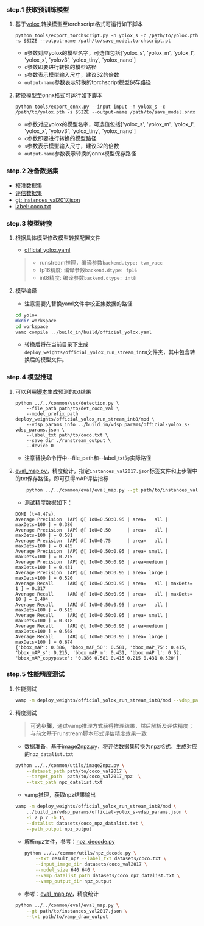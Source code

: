 ### step.1 获取预训练模型
1. 基于[yolox](https://github.com/Megvii-BaseDetection/YOLOX/tree/0.3.0),转换模型至torchscript格式可运行如下脚本
    ```
    python tools/export_torchscript.py -n yolox_s -c /path/to/yolox.pth -s $SIZE --output-name /path/to/save_model.torchscript.pt
    ```
    - `n`参数对应yolox的模型名字，可选值包括['yolox_s', 'yolox_m', 'yolox_l', 'yolox_x', 'yolov3', 'yolox_tiny', 'yolox_nano']
    - `c`参数即要进行转换的模型路径
    - `s`参数表示模型输入尺寸，建议32的倍数
    - `output-name`参数表示转换的torchscript模型保存路径

2. 转换模型至onnx格式可运行如下脚本
    ```
    python tools/export_onnx.py --input input -n yolox_s -c /path/to/yolox.pth -s $SIZE --output-name /path/to/save_model.onnx
    ```
    - `n`参数对应yolox的模型名字，可选值包括['yolox_s', 'yolox_m', 'yolox_l', 'yolox_x', 'yolov3', 'yolox_tiny', 'yolox_nano']
    - `c`参数即要进行转换的模型路径
    - `s`参数表示模型输入尺寸，建议32的倍数
    - `output-name`参数表示转换的onnx模型保存路径

### step.2 准备数据集
- [校准数据集](http://images.cocodataset.org/zips/val2017.zip)
- [评估数据集](http://images.cocodataset.org/zips/val2017.zip)
- [gt: instances_val2017.json](http://images.cocodataset.org/annotations/annotations_trainval2017.zip)
- [label: coco.txt](../../common/label/coco.txt)

### step.3 模型转换
1. 根据具体模型修改模型转换配置文件
    - [official_yolox.yaml](../build_in/build/official_yolox.yaml)
    
    > - runstream推理，编译参数`backend.type: tvm_vacc`
    > - fp16精度: 编译参数`backend.dtype: fp16`
    > - int8精度: 编译参数`backend.dtype: int8`

2. 模型编译    
    - 注意需要先替换yaml文件中校正集数据的路径
    ```bash
    cd yolox
    mkdir workspace
    cd workspace
    vamc compile ../build_in/build/official_yolox.yaml
    ```
    - 转换后将在当前目录下生成`deploy_weights/official_yolox_run_stream_int8`文件夹，其中包含转换后的模型文件。

### step.4 模型推理
1. 可以利用[脚本](../../common/vsx/detection.py)生成预测的txt结果

    ```
    python ../../common/vsx/detection.py \
        --file_path path/to/det_coco_val \
        --model_prefix_path deploy_weights/official_yolox_run_stream_int8/mod \
        --vdsp_params_info ../build_in/vdsp_params/official-yolox_s-vdsp_params.json \
        --label_txt path/to/coco.txt \
        --save_dir ./runstream_output \
        --device 0
    ```
    - 注意替换命令行中--file_path和--label_txt为实际路径

2. [eval_map.py](../../common/eval/eval_map.py)，精度统计，指定`instances_val2017.json`标签文件和上步骤中的txt保存路径，即可获得mAP评估指标
    ```bash
        python ../../common/eval/eval_map.py --gt path/to/instances_val2017.json --txt ./runstream_output
    ```
    - 测试精度数据如下：
    ```
    DONE (t=4.47s).
    Average Precision  (AP) @[ IoU=0.50:0.95 | area=   all | maxDets=100 ] = 0.386
    Average Precision  (AP) @[ IoU=0.50      | area=   all | maxDets=100 ] = 0.581
    Average Precision  (AP) @[ IoU=0.75      | area=   all | maxDets=100 ] = 0.415
    Average Precision  (AP) @[ IoU=0.50:0.95 | area= small | maxDets=100 ] = 0.215
    Average Precision  (AP) @[ IoU=0.50:0.95 | area=medium | maxDets=100 ] = 0.431
    Average Precision  (AP) @[ IoU=0.50:0.95 | area= large | maxDets=100 ] = 0.520
    Average Recall     (AR) @[ IoU=0.50:0.95 | area=   all | maxDets=  1 ] = 0.317
    Average Recall     (AR) @[ IoU=0.50:0.95 | area=   all | maxDets= 10 ] = 0.494
    Average Recall     (AR) @[ IoU=0.50:0.95 | area=   all | maxDets=100 ] = 0.515
    Average Recall     (AR) @[ IoU=0.50:0.95 | area= small | maxDets=100 ] = 0.318
    Average Recall     (AR) @[ IoU=0.50:0.95 | area=medium | maxDets=100 ] = 0.568
    Average Recall     (AR) @[ IoU=0.50:0.95 | area= large | maxDets=100 ] = 0.674
    {'bbox_mAP': 0.386, 'bbox_mAP_50': 0.581, 'bbox_mAP_75': 0.415, 'bbox_mAP_s': 0.215, 'bbox_mAP_m': 0.431, 'bbox_mAP_l': 0.52, 'bbox_mAP_copypaste': '0.386 0.581 0.415 0.215 0.431 0.520'}
    ```

### step.5 性能精度测试
1. 性能测试
    ```bash
    vamp -m deploy_weights/official_yolox_run_stream_int8/mod --vdsp_params ../build_in/vdsp_params/official-yolox_s-vdsp_params.json -i 2 p 2 -b 1
    ```

2. 精度测试
    > **可选步骤**，通过vamp推理方式获得推理结果，然后解析及评估精度；与前文基于runstream脚本形式评估精度效果一致

    - 数据准备，基于[image2npz.py](../../common/utils/image2npz.py)，将评估数据集转换为npz格式，生成对应的`npz_datalist.txt`
    ```bash
    python ../../common/utils/image2npz.py \
        --dataset_path path/to/coco_val2017 \
        --target_path  path/to/coco_val2017_npz  \
        --text_path npz_datalist.txt
    ```
    - vamp推理，获取npz结果输出
    ```bash
    vamp -m deploy_weights/official_yolox_run_stream_int8/mod \
        ../build_in/vdsp_params/official-yolox_s-vdsp_params.json \
        -i 2 p 2 -b 1\
        --datalist datasets/coco_npz_datalist.txt \
        --path_output npz_output
    ```
    - 解析npz文件，参考：[npz_decode.py](../../common/utils/npz_decode.py)
        ```bash
        python ../../common/utils/npz_decode.py \
            --txt result_npz --label_txt datasets/coco.txt \
            --input_image_dir datasets/coco_val2017 \
            --model_size 640 640 \
            --vamp_datalist_path datasets/coco_npz_datalist.txt \
            --vamp_output_dir npz_output
        ```
    
    - 参考：[eval_map.py](../../common/eval/eval_map.py)，精度统计
    ```bash
    python ../../common/eval/eval_map.py \
        --gt path/to/instances_val2017.json \
        --txt path/to/vamp_draw_output
    ```

